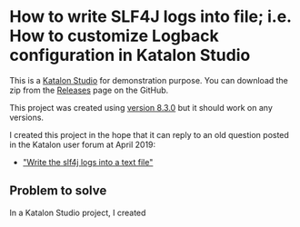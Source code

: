 # How to write SLF4J logs into file; i.e. How to customize Logback configuration in Katalon Studio

This is a [Katalon Studio](https://katalon.com/katalon-studio) for demonstration purpose.
You can download the zip from the [Releases](https://github.com/kazurayam/HowToWriteSLF4JLogsIntoFile/releases/) page on the GitHub.

This project was created using [version 8.3.0](https://github.com/katalon-studio/katalon-studio/releases) but it should work on any versions.

I created this project in the hope that it can reply to an old question posted in the Katalon user forum at April 2019:

-   ["Write the slf4j logs into a text file"](https://forum.katalon.com/t/write-the-sl4j-logs-into-a-text-file/23332)

## Problem to solve

In a Katalon Studio project, I created
